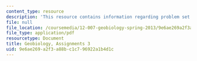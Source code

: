 ```yaml
---
content_type: resource
description: 'This resource contains information regarding problem set 3. '
file: null
file_location: /coursemedia/12-007-geobiology-spring-2013/9e6ae269a2f3a88bc1c796922a1b4d1c_MIT12_007S13_PSet_3.pdf
file_type: application/pdf
resourcetype: Document
title: Geobiology, Assignments 3
uid: 9e6ae269-a2f3-a88b-c1c7-96922a1b4d1c
---
```

